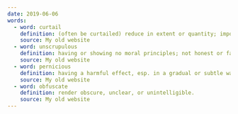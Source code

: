 ```yaml
---
date: 2019-06-06
words:
  - word: curtail
    definition: (often be curtailed) reduce in extent or quantity; impose a restriction on.
    source: My old website
  - word: unscrupulous
    definition: having or showing no moral principles; not honest or fair.
    source: My old website
  - word: pernicious
    definition: having a harmful effect, esp. in a gradual or subtle way.
    source: My old website
  - word: obfuscate
    definition: render obscure, unclear, or unintelligible.
    source: My old website
---
```

